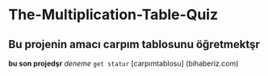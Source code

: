 # The-Multiplication-Table-Quiz
## Bu projenin amacı carpım tablosunu öğretmektşr
**bu son projedşr**
*deneme*
`get statur`
[carpımtablosu] (bihaberiz.com)
